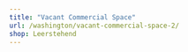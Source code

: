 ```yaml
---
title: "Vacant Commercial Space"
url: /washington/vacant-commercial-space-2/
shop: Leerstehend
---
```

